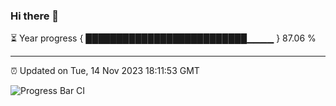 ### Hi there 👋

⏳ Year progress { ██████████████████████████▁▁▁▁ } 87.06 %

---

⏰ Updated on Tue, 14 Nov 2023 18:11:53 GMT

![Progress Bar CI](https://github.com/liununu/liununu/workflows/Progress%20Bar%20CI/badge.svg)

